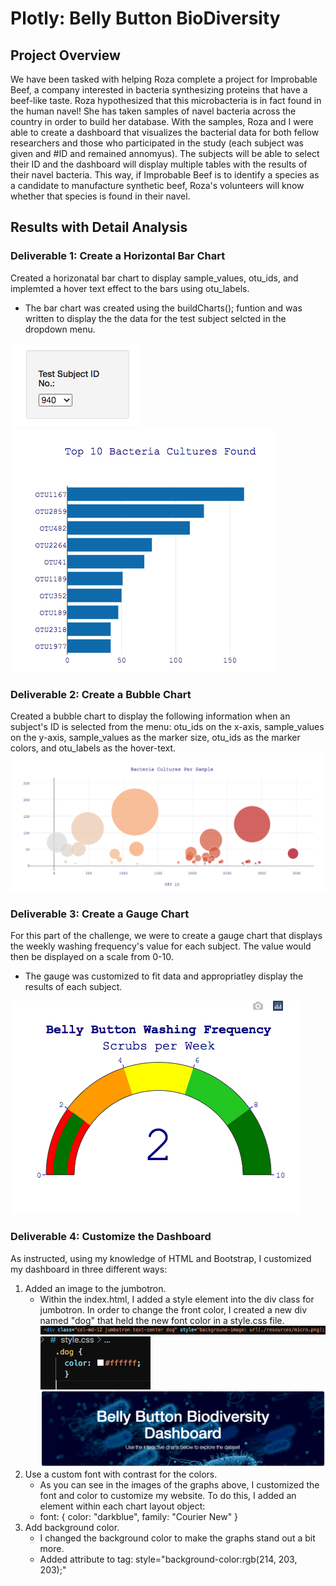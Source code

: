 # Plotly: Belly Button BioDiversity
## Project Overview
We have been tasked with helping Roza complete a project for Improbable Beef, a company interested in bacteria synthesizing proteins that have a beef-like taste. Roza hypothesized that this microbacteria is in fact found in the human navel! She has taken samples of navel bacteria across the country in order to build her database. With the samples, Roza and I were able to create a dashboard that visualizes the bacterial data for both fellow researchers and those who participated in the study (each subject was given and #ID and remained annomyus). The subjects will be able to select their ID and the dashboard will display multiple tables with the results of their navel bacteria. This way, if Improbable Beef is to identify a species as a candidate to manufacture synthetic beef, Roza's volunteers will know whether that species is found in their navel.
## Results with Detail Analysis
### Deliverable 1: Create a Horizontal Bar Chart
Created a horizonatal bar chart to display sample_values, otu_ids, and implemted a hover text effect to the bars using otu_labels. 

- The bar chart was created using the buildCharts(); funtion and was written to display the the data for the test subject selcted in the dropdown menu. 

![](resources/menu.png)
![](resources/bar.png)

### Deliverable 2: Create a Bubble Chart
Created a bubble chart to display the following information when an subject's ID is selected from the menu: otu_ids on the x-axis, sample_values on the y-axis, sample_values as the marker size, otu_ids as the marker colors, and otu_labels as the hover-text.
![](resources/bubble.png)

### Deliverable 3: Create a Gauge Chart
For this part of the challenge, we were to create a gauge chart that displays the weekly washing frequency's value for each subject. The value would then be displayed on a scale from 0-10. 

- The gauge was customized to fit data and appropriatley display the results of each subject. 

![](resources/gauge.png)

### Deliverable 4: Customize the Dashboard
As instructed, using my knowledge of HTML and Bootstrap, I customized my dashboard in three different ways: 

1. Added an image to the jumbotron. 
	- Within the index.html, I added a style element into the div class for jumbotron. In order to change the front color, I created a new div named "dog" that held the new font color in a style.css file. 
	![](resources/div.png) ![](resources/css.png)
	![](resources/jumbotron.png)
2. Use a custom font with contrast for the colors.
	- As you can see in the images of the graphs above, I customized the font and color to customize my website. To do this, I added an element within each chart layout object:
	- font: { color: "darkblue", family: "Courier New" }
3. Add background color. 
	- I changed the background color to make the graphs stand out a bit more.
	- Added attribute to <body> tag: style="background-color:rgb(214, 203, 203);"
